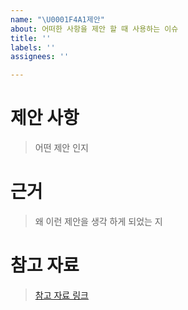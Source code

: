 ```yaml
---
name: "\U0001F4A1제안"
about: 어떠한 사항을 제안 할 때 사용하는 이슈
title: ''
labels: ''
assignees: ''

---
```


# 제안 사항
> 어떤 제안 인지
# 근거
> 왜 이런 제안을 생각 하게 되었는 지
# 참고 자료
> [참고 자료 링크](url)
